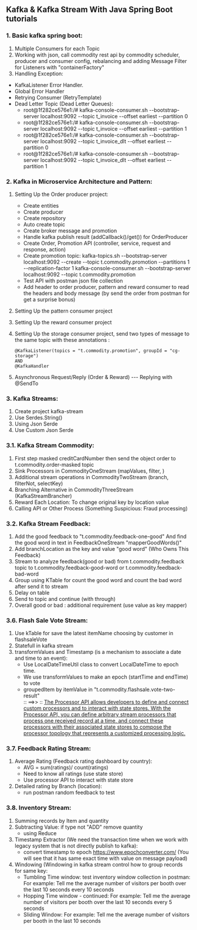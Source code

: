 ## Kafka & Kafka Stream With Java Spring Boot tutorials
### 1. Basic kafka spring boot:
1. Multiple Consumers for each Topic
2.  Working with json, call commodity rest api by commodity scheduler, producer and consumer config, rebalancing and adding Message Filter for Listeners with "containerFactory"
3. Handling Exception:
  * KafkaListener Error Handler.
  * Global Error Handler
  * Retrying Consumer (RetryTemplate)
  * Dead Letter Topic (Dead Letter Queues):
     - root@1f282ce576e1:/# kafka-console-consumer.sh --bootstrap-server localhost:9092 --topic t_invoice --offset earliest --partition 0
     - root@1f282ce576e1:/# kafka-console-consumer.sh --bootstrap-server localhost:9092 --topic t_invoice --offset earliest --partition 1
     - root@1f282ce576e1:/# kafka-console-consumer.sh --bootstrap-server localhost:9092 --topic t_invoice_dlt --offset earliest --partition 0
     - root@1f282ce576e1:/# kafka-console-consumer.sh --bootstrap-server localhost:9092 --topic t_invoice_dlt --offset earliest --partition 1
### 2. Kafka in Microservice Architecture and Pattern:
1. Setting Up the Order producer project:
    * Create entities
    * Create producer
    * Create repository
    * Auto create topic
    * Create broker message and promotion
    * Handle kafka publish result (addCallback()/get()) for OrderProducer
    * Create Order, Promotion API (controller, service, request and response, action)
    * Create promotion topic:
         kafka-topics.sh --bootstrap-server localhost:9092 --create --topic t.commodity.promotion --partitions 1 --replication-factor 1
         kafka-console-consumer.sh --bootstrap-server localhost:9092 --topic t.commodity.promotion
    * Test API with postman json file collection
    * Add header to order producer, pattern and reward consumer to read the headers and body message (by send the order from postman for get a surprise bonus)
   
2. Setting Up the pattern consumer project
3. Setting Up the reward consumer project
4. Setting Up the storage consumer project, send two types of message to the same topic with these annotations :
    ```
    @KafkaListener(topics = "t.commodity.promotion", groupId = "cg-storage")
    AND
    @KafkaHandler
    ```
5. Asynchronous Request/Reply (Order & Reward) --- Replying with @SendTo
### 3. Kafka Streams:
1. Create project kafka-stream
2. Use Serdes.String()
3. Using Json Serde
4. Use Custom Json Serde

### 3.1. Kafka Stream Commodity:
1. First step masked creditCardNumber then send the object order to t.commodity.order-masked topic
2. Sink Processors in CommodityOneStream (mapValues, filter, )
3. Additional stream operations in CommodityTwoStream (branch, filterNot, selectKey)
4. Branching Alternative in CommodityThreeStream (KafkaStreamBrancher)
5. Reward Each Location: To change original key by location value
6. Calling API or Other Process (Something Suspicious: Fraud processing)

### 3.2. Kafka Stream Feedback:  
1. Add the good feedback to "t.commodity.feedback-one-good" And find the good word in text in FeedbackOneStream "mapperGoodWords()"
2. Add branchLocation as the key and value "good word" (Who Owns This Feedback)
3. Stream to analyze feedback(good or bad) from t.commodity.feedback topic to t.commodity.feedback-good-word or t.commodity.feedback-bad-word
4. Group using KTable for count the good word and count the bad word after send it to stream
5. Delay on table
6. Send to topic and continue (with through)
7. Overall good or bad : additional requirement (use value as key mapper)

### 3.6. Flash Sale Vote Stream:
1. Use kTable for save the latest itemName choosing by customer in flashsaleVote
2. Statefull in kafka stream
3. transformValues and Timestamp (is a mechanism to associate a date and time to an event):
   * Use LocalDateTimeUtil class to convert LocalDateTime to epoch time.
   * We use transformValues to make an epoch (startTime and endTime) to vote 
   * groupedItem by itemValue in "t.commodity.flashsale.vote-two-result" <br/>
:: ==>> :: [The Processor API allows developers to define and connect custom processors and to interact with 
   state stores. With the Processor API, you can define arbitrary stream processors that 
   process one received record at a time, and connect these processors with their associated
   state stores to compose the processor topology that represents a customized processing logic.](https://docs.confluent.io/platform/current/streams/developer-guide/processor-api.html#kstreams-processor-api)

### 3.7. Feedback Rating Stream:
1. Average Rating (Feedback rating dashboard by country):
   * AVG = sum(ratings)/ count(ratings)
   * Need to know all ratings (use state store)
   * Use processor API to interact with state store
2. Detailed rating by Branch (location):
   * run postman random feedback to test

### 3.8. Inventory Stream:
1. Summing records by Item and quantity
2. Subtracting Value: if type not "ADD" remove quantity 
    - using Reduce
3. Timestamp Extractor (We need the transaction time when we work with legacy system that is not directly publish to kafka):
    - convert timestamp to epoch https://www.epochconverter.com/ (You will see that it has same exact time with value on message payload)
4. Windowing (Windowing in kafka stream control how to group records for same key: 
   - Tumbling Time window: test inventory window collection in postman:
     For example: Tell me the average number of visitors per booth over the last 10 seconds every 10 seconds
   - Hopping Time window - continued:
     For example: Tell me the average number of visitors per booth over the last 10 seconds every 5 seconds
   - Sliding Window:
     For example: Tell me the average number of visitors per booth in the last 10 seconds